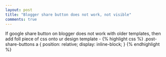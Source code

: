 ```yaml
---
layout: post
title: "Blogger share button does not work, not visible"
comments: true
---
```


If google share button on blogger does not work with older templates, then add foll piece of css onto ur design template -
{% highlight css %}
.post-share-buttons a
{
position: relative;
display: inline-block;
}
{% endhighlight %}


